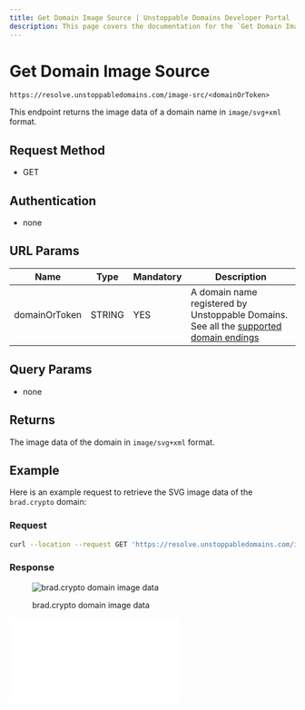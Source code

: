 ```yaml
---
title: Get Domain Image Source | Unstoppable Domains Developer Portal
description: This page covers the documentation for the `Get Domain Image Source` endpoint.
---
```


# Get Domain Image Source

```
https://resolve.unstoppabledomains.com/image-src/<domainOrToken>
```

This endpoint returns the image data of a domain name in `image/svg+xml` format.

## Request Method

* GET

## Authentication

* none

## URL Params

| Name | Type | Mandatory | Description |
| - | - | - | - |
| domainOrToken | STRING | YES | A domain name registered by Unstoppable Domains. See all the [supported domain endings](../overview.md#supported-domains-endings) |

## Query Params

* none

## Returns

The image data of the domain in `image/svg+xml` format.

## Example

Here is an example request to retrieve the SVG image data of the `brad.crypto` domain:

### Request

```bash
curl --location --request GET 'https://resolve.unstoppabledomains.com/image-src/brad.crypto'
```

### Response

<figure>

![brad.crypto domain image data](/images/brad.crypto.svg '#width=40%')

<figcaption>brad.crypto domain image data</figcaption>
</figure>

<embed src="/snippets/_discord.md" />
